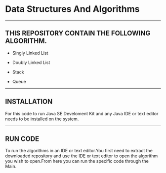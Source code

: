 # Data Structures And Algorithms

___

## THIS REPOSITORY CONTAIN THE FOLLOWING ALGORITHM.

 - Singly Linked List

 - Doubly Linked List

 - Stack

 - Queue

 ___


## INSTALLATION 

For this code to run  Java SE Develoment Kit and  any Java IDE or text editor needs to be installed on the system.

___

## RUN CODE
To run the algorithms in an IDE or text editor.You first need to extract the downloaded  repository and use the IDE or text editor to open the algorithm you wish to open.From here you can run the specific code through the Main.



